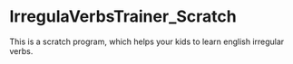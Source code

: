 # IrregulaVerbsTrainer_Scratch
This is a scratch program, which helps your kids to learn english irregular verbs.

